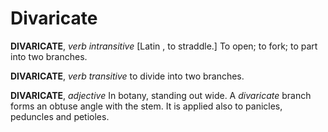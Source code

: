 # Divaricate

**DIVARICATE**, _verb intransitive_ \[Latin , to straddle.\] To open; to fork; to part into two branches.

**DIVARICATE**, _verb transitive_ to divide into two branches.

**DIVARICATE**, _adjective_ In botany, standing out wide. A _divaricate_ branch forms an obtuse angle with the stem. It is applied also to panicles, peduncles and petioles.
